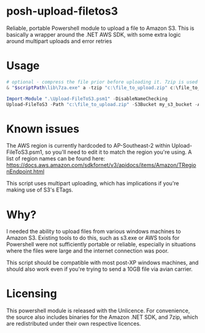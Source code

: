# posh-upload-filetos3
Reliable, portable Powershell module to upload a file to Amazon S3. 
This is basically a wrapper around the .NET AWS SDK, with some extra logic around multipart uploads and error retries


# Usage

```powershell
# optional - compress the file prior before uploading it. 7zip is used here because Compress-Archive runs out of memory for big files
& "$scriptPath\lib\7za.exe" a -tzip "c:\file_to_upload.zip" c:\file_to_upload.bak

Import-Module ".\Upload-FileToS3.psm1" -DisableNameChecking
Upload-FileToS3 -Path "c:\file_to_upload.zip" -S3Bucket my_s3_bucket -ApiKey AMAZON_API_KEY -ApiSecret $config.S3Config.AccessKey -S3Key $s3Key
```

# Known issues
The AWS region is currently hardcoded to AP-Southeast-2 within Upload-FileToS3.psm1, so you'll need to edit it to match the region you're using.
A list of region names can be found here: https://docs.aws.amazon.com/sdkfornet/v3/apidocs/items/Amazon/TRegionEndpoint.html

This script uses multipart uploading, which has implications if you're making use of S3's ETags.

# Why?
I needed the ability to upload files from various windows machines to Amazon S3. 
Existing tools to do this, such as s3.exe or AWS tools for Powershell were not sufficiently portable or reliable, especially in situations where the files were large and the internet connection was poor.

This script should be compatible with most post-XP windows machines, and should also work even if you're trying to send a 10GB file via avian carrier.

# Licensing
This powershell module is released with the Unlicence. For convenience, the source also includes binaries for the Amazon .NET SDK, and 7zip, which are redistributed under their own respective licences.
